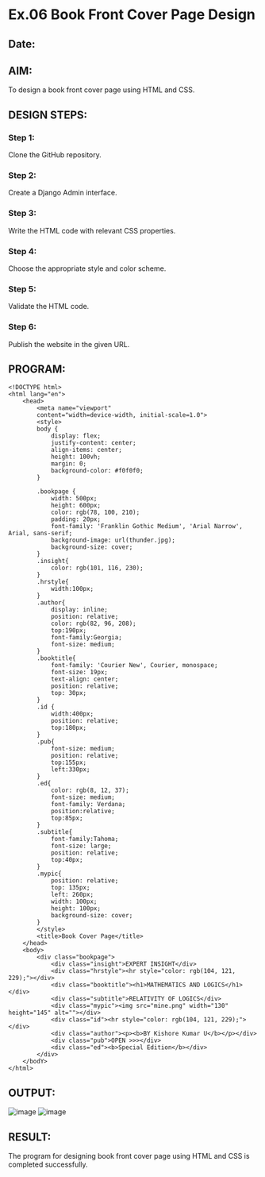 # Ex.06 Book Front Cover Page Design
## Date:

## AIM:
To design a book front cover page using HTML and CSS.

## DESIGN STEPS:

### Step 1:
Clone the GitHub repository.

### Step 2:
Create a Django Admin interface.

### Step 3:
Write the HTML code with relevant CSS properties.

### Step 4:
Choose the appropriate style and color scheme.

### Step 5:
Validate the HTML code.

### Step 6:
Publish the website in the given URL.

## PROGRAM:
```
<!DOCTYPE html>
<html lang="en">
    <head>
        <meta name="viewport" 
        content="width=device-width, initial-scale=1.0">
        <style>
        body {
            display: flex;
            justify-content: center;
            align-items: center;
            height: 100vh;
            margin: 0;
            background-color: #f0f0f0;
        }

        .bookpage {
            width: 500px;
            height: 600px;
            color: rgb(78, 100, 210);
            padding: 20px;
            font-family: 'Franklin Gothic Medium', 'Arial Narrow', Arial, sans-serif;
            background-image: url(thunder.jpg);
            background-size: cover;
        }
        .insight{
            color: rgb(101, 116, 230);
        }
        .hrstyle{
            width:100px;
        }
        .author{
            display: inline;
            position: relative;
            color: rgb(82, 96, 208);
            top:190px;
            font-family:Georgia;
            font-size: medium;
        }
        .booktitle{
            font-family: 'Courier New', Courier, monospace;
            font-size: 19px;
            text-align: center;
            position: relative;
            top: 30px;
        }
        .id {
            width:400px;
            position: relative;
            top:180px;
        }
        .pub{
            font-size: medium;
            position: relative;
            top:155px;
            left:330px;
        }
        .ed{
            color: rgb(8, 12, 37);
            font-size: medium;
            font-family: Verdana;
            position:relative;
            top:85px;
        }
        .subtitle{
            font-family:Tahoma;
            font-size: large;
            position: relative;
            top:40px;
        }
        .mypic{
            position: relative;
            top: 135px;
            left: 260px;
            width: 100px;
            height: 100px;
            background-size: cover;
        }
        </style>
        <title>Book Cover Page</title>
    </head>
    <body>
        <div class="bookpage">
            <div class="insight">EXPERT INSIGHT</div>
            <div class="hrstyle"><hr style="color: rgb(104, 121, 229);"></div>
            <div class="booktitle"><h1>MATHEMATICS AND LOGICS</h1></div>
            <div class="subtitle">RELATIVITY OF LOGICS</div>
            <div class="mypic"><img src="mine.png" width="130" height="145" alt=""></div>
            <div class="id"><hr style="color: rgb(104, 121, 229);"></div>
            <div class="author"><p><b>BY Kishore Kumar U</b></p></div>
            <div class="pub">OPEN >>></div>
            <div class="ed"><b>Special Edition</b></div>
        </div>
    </bodY>
</html>
```


## OUTPUT:
![image](https://github.com/Kishorekumar22060/cover/assets/141472136/079594ea-f287-4b61-b550-0cea18371b2c)
![image](https://github.com/Kishorekumar22060/cover/assets/141472136/15516e12-1ccf-4af1-9efc-39d6b3a7ae61)


## RESULT:
The program for designing book front cover page using HTML and CSS is completed successfully.
